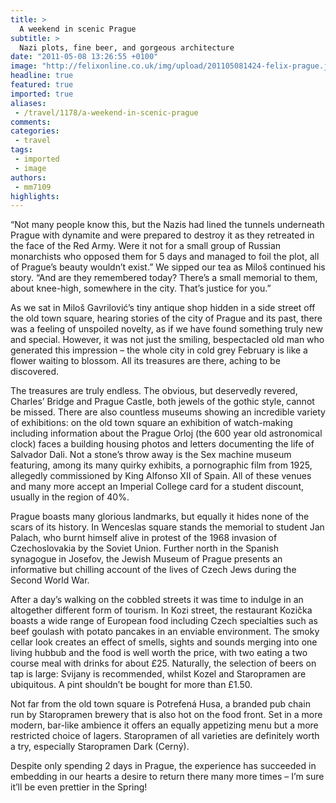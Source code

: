 ```yaml
---
title: >
  A weekend in scenic Prague
subtitle: >
  Nazi plots, fine beer, and gorgeous architecture
date: "2011-05-08 13:26:55 +0100"
image: "http://felixonline.co.uk/img/upload/201105081424-felix-prague.jpg"
headline: true
featured: true
imported: true
aliases:
 - /travel/1178/a-weekend-in-scenic-prague
comments:
categories:
 - travel
tags:
 - imported
 - image
authors:
 - mm7109
highlights:
---
```


“Not many people know this, but the Nazis had lined the tunnels underneath Prague with dynamite and were prepared to destroy it as they retreated in the face of the Red Army. Were it not for a small group of Russian monarchists who opposed them for 5 days and managed to foil the plot, all of Prague’s beauty wouldn’t exist.” We sipped our tea as Miloš continued his story. “And are they remembered today? There’s a small memorial to them, about knee-high, somewhere in the city. That’s justice for you.”

As we sat in Miloš Gavrilović’s tiny antique shop hidden in a side street off the old town square, hearing stories of the city of Prague and its past, there was a feeling of unspoiled novelty, as if we have found something truly new and special. However, it was not just the smiling, bespectacled old man who generated this impression – the whole city in cold grey February is like a flower waiting to blossom. All its treasures are there, aching to be discovered.

The treasures are truly endless. The obvious, but deservedly revered, Charles’ Bridge and Prague Castle, both jewels of the gothic style, cannot be missed. There are also countless museums showing an incredible variety of exhibitions: on the old town square an exhibition of watch-making including information about the Prague Orloj (the 600 year old astronomical clock) faces a building housing photos and letters documenting the life of Salvador Dali. Not a stone’s throw away is the Sex machine museum featuring, among its many quirky exhibits, a pornographic film from 1925, allegedly commissioned by King Alfonso XII of Spain. All of these venues and many more accept an Imperial College card for a student discount, usually in the region of 40%.

Prague boasts many glorious landmarks, but equally it hides none of the scars of its history. In Wenceslas square stands the memorial to student Jan Palach, who burnt himself alive in protest of the 1968 invasion of Czechoslovakia by the Soviet Union. Further north in the Spanish synagogue in Josefov, the Jewish Museum of Prague presents an informative but chilling account of the lives of Czech Jews during the Second World War.

After a day’s walking on the cobbled streets it was time to indulge in an altogether different form of tourism. In Kozi street, the restaurant Kozička boasts a wide range of European food including Czech specialties such as beef goulash with potato pancakes in an enviable environment. The smoky cellar look creates an effect of smells, sights and sounds merging into one living hubbub and the food is well worth the price, with two eating a two course meal with drinks for about £25. Naturally, the selection of beers on tap is large: Svijany is recommended, whilst Kozel and Staropramen are ubiquitous. A pint shouldn’t be bought for more than £1.50.

Not far from the old town square is Potrefená Husa, a branded pub chain run by Staropramen brewery that is also hot on the food front. Set in a more modern, bar-like ambience it offers an equally appetizing menu but a more restricted choice of lagers. Staropramen of all varieties are definitely worth a try, especially Staropramen Dark (Cerný).

Despite only spending 2 days in Prague, the experience has succeeded in embedding in our hearts a desire to return there many more times – I’m sure it’ll be even prettier in the Spring!
